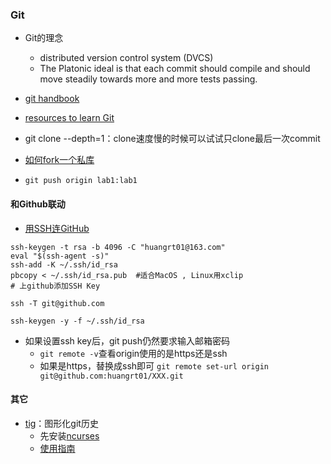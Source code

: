 ### Git
* Git的理念
  * distributed version control system (DVCS) 
  *  The  Platonic  ideal  is  that  each  commit should compile and should move steadily towards more and more tests passing. 
* [git handbook](https://guides.github.com/introduction/git-handbook/)
* [resources to learn Git](https://try.github.io/)

* git clone --depth=1：clone速度慢的时候可以试试只clone最后一次commit
* [如何fork一个私库](https://stackoverflow.com/questions/10065526/github-how-to-make-a-fork-of-public-repository-private)
* `git push origin lab1:lab1`

#### 和Github联动
* [用SSH连GitHub](https://help.github.com/en/github/authenticating-to-github/connecting-to-github-with-ssh)
```shell
ssh-keygen -t rsa -b 4096 -C "huangrt01@163.com"
eval "$(ssh-agent -s)"
ssh-add -K ~/.ssh/id_rsa
pbcopy < ~/.ssh/id_rsa.pub  #适合MacOS , Linux用xclip
# 上github添加SSH Key

ssh -T git@github.com

ssh-keygen -y -f ~/.ssh/id_rsa
```
* 如果设置ssh key后，git push仍然要求输入邮箱密码
  * `git remote -v`查看origin使用的是https还是ssh
  * 如果是https，替换成ssh即可 `git remote set-url origin git@github.com:huangrt01/XXX.git`

#### 其它
* [tig](https://jonas.github.io/tig/doc/manual.html)：图形化git历史
  * 先安装[ncurses](https://blog.csdn.net/weixin_40123831/article/details/82490687)
  * [使用指南](https://www.jianshu.com/p/d9f60c0abbf7)
